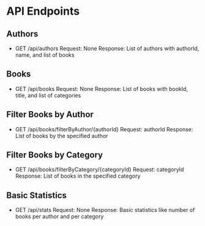 # API Endpoints

## Authors
- GET /api/authors
  Request: None
  Response: List of authors with authorId, name, and list of books

## Books
- GET /api/books
  Request: None
  Response: List of books with bookId, title, and list of categories

## Filter Books by Author
- GET /api/books/filterByAuthor/{authorId}
  Request: authorId
  Response: List of books by the specified author

## Filter Books by Category
- GET /api/books/filterByCategory/{categoryId}
  Request: categoryId
  Response: List of books in the specified category

## Basic Statistics
- GET /api/stats
  Request: None
  Response: Basic statistics like number of books per author and per category